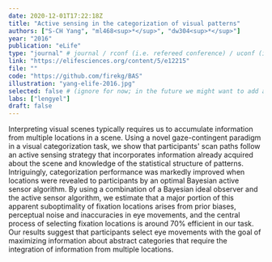 ```yaml
---
date: 2020-12-01T17:22:18Z
title: "Active sensing in the categorization of visual patterns"
authors: ["S-CH Yang", "ml468<sup>*</sup>", "dw304<sup>*</sup>"]
year: "2016"
publication: "eLife"
type: "journal" # journal / rconf (i.e. refereed conference) / uconf (i.e. unrefereed conference) / thesis / preprint / workshop
link: "https://elifesciences.org/content/5/e12215"
file: ""
code: "https://github.com/firekg/BAS"
illustration: "yang-elife-2016.jpg"
selected: false # (ignore for now; in the future we might want to add a "Selected publications" section)
labs: ["lengyel"]
draft: false
---
```


<!-- Abstract here please (you can use Markdown) -->

Interpreting visual scenes typically requires us to accumulate information from
multiple locations in a scene. Using a novel gaze-contingent paradigm in a
visual categorization task, we show that participants' scan paths follow an
active sensing strategy that incorporates information already acquired about
the scene and knowledge of the statistical structure of patterns. Intriguingly,
categorization performance was markedly improved when locations were revealed
to participants by an optimal Bayesian active sensor algorithm. By using a
combination of a Bayesian ideal observer and the active sensor algorithm, we
estimate that a major portion of this apparent suboptimality of fixation
locations arises from prior biases, perceptual noise and inaccuracies in eye
movements, and the central process of selecting fixation locations is around
70% efficient in our task. Our results suggest that participants select eye
movements with the goal of maximizing information about abstract categories
that require the integration of information from multiple locations.




